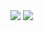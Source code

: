 <img src="https://capsule-render.vercel.app/api?type=waving&color=99CCFF&height=500&section=header&text=Hi!%20I'm%20Jung%20Daegyo.%20I'm%20Back-end%20Developer%20%26%20Bassist!&fontSize=50" />













<img src="https://capsule-render.vercel.app/api?type=waving&color=99CCFF&height=150&section=footer" />

